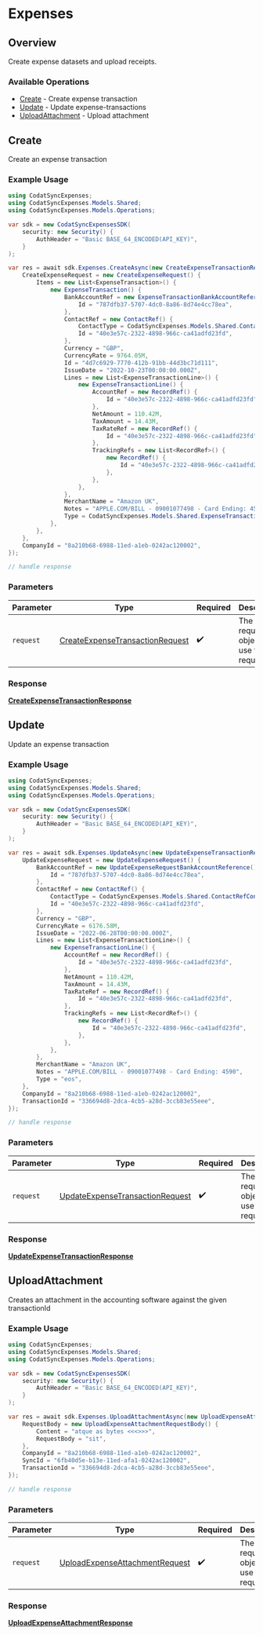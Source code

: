 # Expenses

## Overview

Create expense datasets and upload receipts.

### Available Operations

* [Create](#create) - Create expense transaction
* [Update](#update) - Update expense-transactions
* [UploadAttachment](#uploadattachment) - Upload attachment

## Create

Create an expense transaction

### Example Usage

```csharp
using CodatSyncExpenses;
using CodatSyncExpenses.Models.Shared;
using CodatSyncExpenses.Models.Operations;

var sdk = new CodatSyncExpensesSDK(
    security: new Security() {
        AuthHeader = "Basic BASE_64_ENCODED(API_KEY)",
    }
);

var res = await sdk.Expenses.CreateAsync(new CreateExpenseTransactionRequest() {
    CreateExpenseRequest = new CreateExpenseRequest() {
        Items = new List<ExpenseTransaction>() {
            new ExpenseTransaction() {
                BankAccountRef = new ExpenseTransactionBankAccountReference() {
                    Id = "787dfb37-5707-4dc0-8a86-8d74e4cc78ea",
                },
                ContactRef = new ContactRef() {
                    ContactType = CodatSyncExpenses.Models.Shared.ContactRefContactType.Supplier,
                    Id = "40e3e57c-2322-4898-966c-ca41adfd23fd",
                },
                Currency = "GBP",
                CurrencyRate = 9764.05M,
                Id = "4d7c6929-7770-412b-91bb-44d3bc71d111",
                IssueDate = "2022-10-23T00:00:00.000Z",
                Lines = new List<ExpenseTransactionLine>() {
                    new ExpenseTransactionLine() {
                        AccountRef = new RecordRef() {
                            Id = "40e3e57c-2322-4898-966c-ca41adfd23fd",
                        },
                        NetAmount = 110.42M,
                        TaxAmount = 14.43M,
                        TaxRateRef = new RecordRef() {
                            Id = "40e3e57c-2322-4898-966c-ca41adfd23fd",
                        },
                        TrackingRefs = new List<RecordRef>() {
                            new RecordRef() {
                                Id = "40e3e57c-2322-4898-966c-ca41adfd23fd",
                            },
                        },
                    },
                },
                MerchantName = "Amazon UK",
                Notes = "APPLE.COM/BILL - 09001077498 - Card Ending: 4590",
                Type = CodatSyncExpenses.Models.Shared.ExpenseTransactionType.Payment,
            },
        },
    },
    CompanyId = "8a210b68-6988-11ed-a1eb-0242ac120002",
});

// handle response
```

### Parameters

| Parameter                                                                                     | Type                                                                                          | Required                                                                                      | Description                                                                                   |
| --------------------------------------------------------------------------------------------- | --------------------------------------------------------------------------------------------- | --------------------------------------------------------------------------------------------- | --------------------------------------------------------------------------------------------- |
| `request`                                                                                     | [CreateExpenseTransactionRequest](../../models/operations/CreateExpenseTransactionRequest.md) | :heavy_check_mark:                                                                            | The request object to use for the request.                                                    |


### Response

**[CreateExpenseTransactionResponse](../../models/operations/CreateExpenseTransactionResponse.md)**


## Update

Update an expense transaction

### Example Usage

```csharp
using CodatSyncExpenses;
using CodatSyncExpenses.Models.Shared;
using CodatSyncExpenses.Models.Operations;

var sdk = new CodatSyncExpensesSDK(
    security: new Security() {
        AuthHeader = "Basic BASE_64_ENCODED(API_KEY)",
    }
);

var res = await sdk.Expenses.UpdateAsync(new UpdateExpenseTransactionRequest() {
    UpdateExpenseRequest = new UpdateExpenseRequest() {
        BankAccountRef = new UpdateExpenseRequestBankAccountReference() {
            Id = "787dfb37-5707-4dc0-8a86-8d74e4cc78ea",
        },
        ContactRef = new ContactRef() {
            ContactType = CodatSyncExpenses.Models.Shared.ContactRefContactType.Supplier,
            Id = "40e3e57c-2322-4898-966c-ca41adfd23fd",
        },
        Currency = "GBP",
        CurrencyRate = 6176.58M,
        IssueDate = "2022-06-28T00:00:00.000Z",
        Lines = new List<ExpenseTransactionLine>() {
            new ExpenseTransactionLine() {
                AccountRef = new RecordRef() {
                    Id = "40e3e57c-2322-4898-966c-ca41adfd23fd",
                },
                NetAmount = 110.42M,
                TaxAmount = 14.43M,
                TaxRateRef = new RecordRef() {
                    Id = "40e3e57c-2322-4898-966c-ca41adfd23fd",
                },
                TrackingRefs = new List<RecordRef>() {
                    new RecordRef() {
                        Id = "40e3e57c-2322-4898-966c-ca41adfd23fd",
                    },
                },
            },
        },
        MerchantName = "Amazon UK",
        Notes = "APPLE.COM/BILL - 09001077498 - Card Ending: 4590",
        Type = "eos",
    },
    CompanyId = "8a210b68-6988-11ed-a1eb-0242ac120002",
    TransactionId = "336694d8-2dca-4cb5-a28d-3ccb83e55eee",
});

// handle response
```

### Parameters

| Parameter                                                                                     | Type                                                                                          | Required                                                                                      | Description                                                                                   |
| --------------------------------------------------------------------------------------------- | --------------------------------------------------------------------------------------------- | --------------------------------------------------------------------------------------------- | --------------------------------------------------------------------------------------------- |
| `request`                                                                                     | [UpdateExpenseTransactionRequest](../../models/operations/UpdateExpenseTransactionRequest.md) | :heavy_check_mark:                                                                            | The request object to use for the request.                                                    |


### Response

**[UpdateExpenseTransactionResponse](../../models/operations/UpdateExpenseTransactionResponse.md)**


## UploadAttachment

Creates an attachment in the accounting software against the given transactionId

### Example Usage

```csharp
using CodatSyncExpenses;
using CodatSyncExpenses.Models.Shared;
using CodatSyncExpenses.Models.Operations;

var sdk = new CodatSyncExpensesSDK(
    security: new Security() {
        AuthHeader = "Basic BASE_64_ENCODED(API_KEY)",
    }
);

var res = await sdk.Expenses.UploadAttachmentAsync(new UploadExpenseAttachmentRequest() {
    RequestBody = new UploadExpenseAttachmentRequestBody() {
        Content = "atque as bytes <<<>>>",
        RequestBody = "sit",
    },
    CompanyId = "8a210b68-6988-11ed-a1eb-0242ac120002",
    SyncId = "6fb40d5e-b13e-11ed-afa1-0242ac120002",
    TransactionId = "336694d8-2dca-4cb5-a28d-3ccb83e55eee",
});

// handle response
```

### Parameters

| Parameter                                                                                   | Type                                                                                        | Required                                                                                    | Description                                                                                 |
| ------------------------------------------------------------------------------------------- | ------------------------------------------------------------------------------------------- | ------------------------------------------------------------------------------------------- | ------------------------------------------------------------------------------------------- |
| `request`                                                                                   | [UploadExpenseAttachmentRequest](../../models/operations/UploadExpenseAttachmentRequest.md) | :heavy_check_mark:                                                                          | The request object to use for the request.                                                  |


### Response

**[UploadExpenseAttachmentResponse](../../models/operations/UploadExpenseAttachmentResponse.md)**

